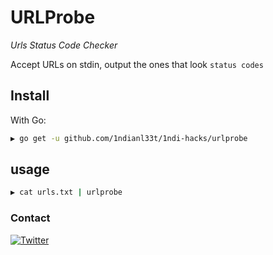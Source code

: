# URLProbe

*Urls Status Code Checker*

Accept URLs on stdin, output the ones that look `status codes`
## Install

With Go:

```bash
▶ go get -u github.com/1ndianl33t/1ndi-hacks/urlprobe
```
## usage
```bash
▶ cat urls.txt | urlprobe 
```

### Contact
[![Twitter](https://img.shields.io/badge/twitter-@1ndianl33t-blue.svg)](https://twitter.com/1ndianl33t)
